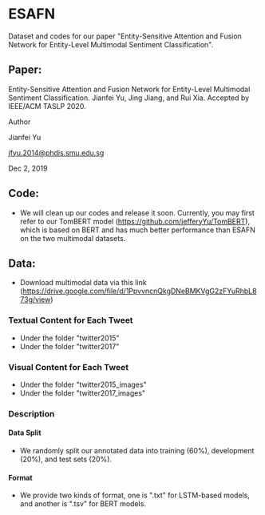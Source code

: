 # ESAFN
Dataset and codes for our paper "Entity-Sensitive Attention and Fusion Network for Entity-Level Multimodal Sentiment Classification".

## Paper:
Entity-Sensitive Attention and Fusion Network for Entity-Level Multimodal Sentiment Classification. Jianfei Yu, Jing Jiang, and Rui Xia. Accepted by IEEE/ACM TASLP 2020.

Author

Jianfei Yu

jfyu.2014@phdis.smu.edu.sg

Dec 2, 2019

## Code:
- We will clean up our codes and release it soon. Currently, you may first refer to our TomBERT model (https://github.com/jefferyYu/TomBERT), which is based on BERT and has much better performance than ESAFN on the two multimodal datasets.

## Data:
- Download multimodal data via this link (https://drive.google.com/file/d/1PpvvncnQkgDNeBMKVgG2zFYuRhbL873g/view)

### Textual Content for Each Tweet

* Under the folder "twitter2015"
* Under the folder "twitter2017"

### Visual Content for Each Tweet

* Under the folder "twitter2015_images"
* Under the folder "twitter2017_images"

### Description

#### Data Split

* We randomly split our annotated data into training (60%), development (20%), and test sets (20%).

#### Format

* We provide two kinds of format, one is ".txt" for LSTM-based models, and another is ".tsv" for BERT models.
